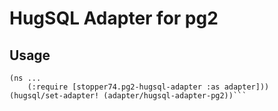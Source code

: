 # HugSQL Adapter for pg2

## Usage

```
(ns ...
    (:require [stopper74.pg2-hugsql-adapter :as adapter]))
(hugsql/set-adapter! (adapter/hugsql-adapter-pg2))```